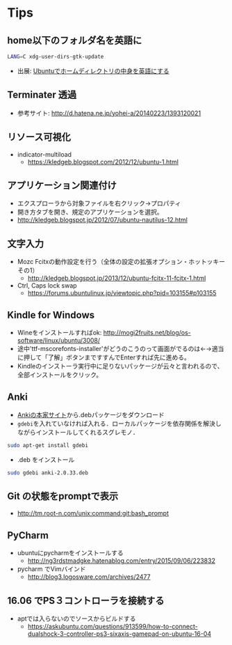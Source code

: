 # Tips
## home以下のフォルダ名を英語に
```bash
LANG=C xdg-user-dirs-gtk-update
```
- 出展: [Ubuntuでホームディレクトリの中身を英語にする](https://qiita.com/taiko19xx/items/d1a001bfc25245b91354)

## Terminater 透過
- 参考サイト: http://d.hatena.ne.jp/yohei-a/20140223/1393120021
 
## リソース可視化
- indicator-multiload
  - https://kledgeb.blogspot.com/2012/12/ubuntu-1.html
 
## アプリケーション関連付け
- エクスプローラから対象ファイルを右クリック→プロパティ
- 開き方タブを開き、規定のアプリケーションを選択。
- http://kledgeb.blogspot.jp/2012/07/ubuntu-nautilus-12.html

## 文字入力
- Mozc Fcitxの動作設定を行う（全体の設定の拡張オプション・ホットッキー その1）
  - http://kledgeb.blogspot.jp/2013/12/ubuntu-fcitx-11-fcitx-1.html
- Ctrl, Caps lock swap
  - https://forums.ubuntulinux.jp/viewtopic.php?pid=103155#p103155

## Kindle for Windows
 - Wineをインストールすればok: http://mogi2fruits.net/blog/os-software/linux/ubuntu/3008/
 - 途中'ttf-mscorefonts-installer'がどうのこうのって画面がでるのは←→適当に押して「了解」ボタンまですすんでEnterすれば先に進める。
 - Kindleのインストーラ実行中に足りないパッケージが云々と言われるので、全部インストールをクリック。

## Anki
 - [Ankiの本家サイト](http://ankisrs.net/)から.debパッケージをダウンロード
 - `gdebi`を入れていなければ入れる．ローカルパッケージを依存関係を解決しながらインストールしてくれるスグレモノ．
```bash
sudo apt-get install gdebi
```
 - .deb をインストール
```bash
sudo gdebi anki-2.0.33.deb
```

## Git の状態をpromptで表示
 - http://tm.root-n.com/unix:command:git:bash_prompt

## PyCharm
 - ubuntuにpycharmをインストールする
   - http://ng3rdstmadgke.hatenablog.com/entry/2015/09/06/223832
 - pycharm でVimバインド
   - http://blog3.logosware.com/archives/2477

## 16.06 でPS３コントローラを接続する
 - aptでは入らないのでソースからビルドする
   * https://askubuntu.com/questions/913599/how-to-connect-dualshock-3-controller-ps3-sixaxis-gamepad-on-ubuntu-16-04
